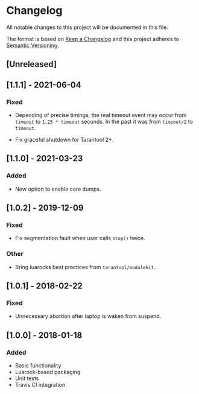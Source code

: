 # Changelog
All notable changes to this project will be documented in this file.

The format is based on [Keep a Changelog](http://keepachangelog.com/en/1.0.0/)
and this project adheres to [Semantic Versioning](http://semver.org/spec/v2.0.0.html).

## [Unreleased]

## [1.1.1] - 2021-06-04

### Fixed

- Depending of precise timings, the real timeout event may occur
  from `timeout` to `1.25 * timeout` seconds. In the past it was
  from `timeout/2` to `timeout`.

- Fix graceful shutdown for Tarantool 2+.

## [1.1.0] - 2021-03-23

### Added

- New option to enable core dumps.

## [1.0.2] - 2019-12-09

### Fixed

- Fix segmentation fault when user calls `stop()` twice.

### Other

- Bring luarocks best practices from `tarantool/modulekit`.

## [1.0.1] - 2018-02-22

### Fixed

- Unnecessary abortion after laptop is waken from suspend.

## [1.0.0] - 2018-01-18

### Added

- Basic functionality
- Luarock-based packaging
- Unit tests
- Travis CI integration
